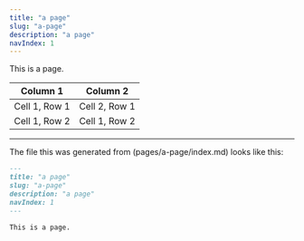 ```yaml
---
title: "a page"
slug: "a-page"
description: "a page"
navIndex: 1
---
```


This is a page.

| Column 1      | Column 2      |
| ------------- | ------------- |
| Cell 1, Row 1 | Cell 2, Row 1 |
| Cell 1, Row 2 | Cell 1, Row 2 |

---

The file this was generated from (pages/a-page/index.md) looks like this:

```md
---
title: "a page"
slug: "a-page"
description: "a page"
navIndex: 1
---

This is a page.

```
